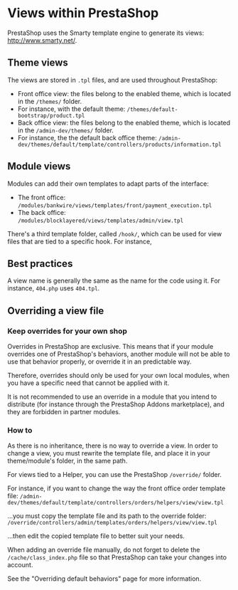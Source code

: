 Views within PrestaShop
=======================

PrestaShop uses the Smarty template engine to generate its views:
<http://www.smarty.net/>.

Theme views
-----------

The views are stored in `.tpl` files, and are used throughout
PrestaShop:

-   Front office view: the files belong to the enabled theme, which is
    located in the `/themes/` folder.
-   For instance, with the default theme:
    `/themes/default-bootstrap/product.tpl`
-   Back office view: the files belong to the enabled theme, which is
    located in the `/admin-dev/themes/` folder.
-   For instance, the the default back office theme:
    `/admin-dev/themes/default/template/controllers/products/information.tpl`

Module views
------------

Modules can add their own templates to adapt parts of the interface:

-   The front office:
    `/modules/bankwire/views/templates/front/payment_execution.tpl`
-   The back office:
    `/modules/blocklayered/views/templates/admin/view.tpl`

There's a third template folder, called `/hook/`, which can be used for
view files that are tied to a specific hook. For instance,

Best practices
--------------

A view name is generally the same as the name for the code using it. For
instance, `404.php` uses `404.tpl`.

Overriding a view file
----------------------

### Keep overrides for your own shop

Overrides in PrestaShop are exclusive. This means that if your module
overrides one of PrestaShop's behaviors, another module will not be able
to use that behavior properly, or override it in an predictable way.

Therefore, overrides should only be used for your own local modules,
when you have a specific need that cannot be applied with it.

It is not recommended to use an override in a module that you intend to
distribute (for instance through the PrestaShop Addons marketplace), and
they are forbidden in partner modules.

### How to

As there is no inheritance, there is no way to override a view. In order
to change a view, you must rewrite the template file, and place it in
your theme/module's folder, in the same path.

For views tied to a Helper, you can use the PrestaShop `/override/`
folder.

For instance, if you want to change the way the front office order
template file:
`/admin-dev/themes/default/template/controllers/orders/helpers/view/view.tpl`

...you must copy the template file and its path to the override folder:
`/override/controllers/admin/templates/orders/helpers/view/view.tpl`

...then edit the copied template file to better suit your needs.

When adding an override file manually, do not forget to delete the
`/cache/class_index.php` file so that PrestaShop can take your changes
into account.

See the "Overriding default behaviors" page for more information.
